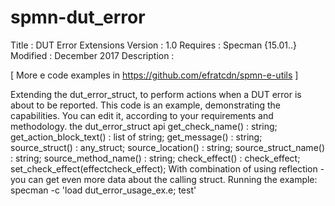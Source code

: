# spmn-dut_error
Title : DUT Error Extensions
Version : 1.0
Requires : Specman {15.01..}
Modified : December 2017
Description :

[ More e code examples in https://github.com/efratcdn/spmn-e-utils ]

Extending the dut_error_struct, to perform actions when a DUT error is about to be reported.
This code is an example, demonstrating the capabilities.
You can edit it, according to your requirements and methodology.
the dut_error_struct api
  get_check_name()                       : string;
  get_action_block_text()                : list of string;
  get_message()                          : string;
  source_struct()                        : any_struct;
  source_location()                      : string;
  source_struct_name()                   : string;
  source_method_name()                   : string;
  check_effect()                         : check_effect;
  set_check_effect(effectcheck_effect);
With combination of using reflection - you can get even more data about the calling struct.
Running the example: specman -c 'load dut_error_usage_ex.e; test'
